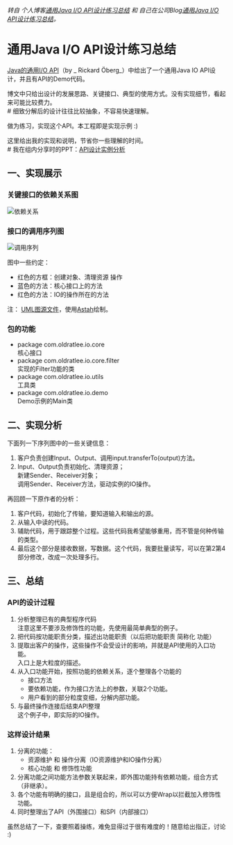_转自 个人博客[通用Java I/O API设计练习总结](http://oldratlee.com/493/tech/java/java-api-design-exercise.html) 和
自己在公司Blog[通用Java I/O API设计练习总结](http://code.alibabatech.com/blog/architecture_1489/java-api-design-exercise.html)。_

通用Java I/O API设计练习总结
===============================

[Java的通用I/O API](https://github.com/oldratlee/translations/tree/master/generic-io-api-in-java-and-api-design)（by _
Rickard Öberg_）中给出了一个通用Java IO API设计，并且有API的Demo代码。

博文中只给出设计的发展思路、关键接口、典型的使用方式。没有实现细节，看起来可能比较费力。  
\# 细致分解后的设计往往比较抽象，不容易快速理解。

做为练习，实现这个API。本工程即是实现示例 :)

这里给出我的实现和说明，节省你一些理解的时间。   
\# 我在组内分享时的PPT：[API设计实例分析](ApiDesignSampleStudy.pptx)

一、实现展示
---------------------

### 关键接口的依赖关系图

![依赖关系](https://user-images.githubusercontent.com/1063891/234199458-9e976bc1-10b6-464a-9c87-50ac1488de7f.jpg)

### 接口的调用序列图

![调用序列](https://user-images.githubusercontent.com/1063891/234199658-64b2189c-ea78-43d6-8692-37a25d2f1153.jpg)

图中一些约定：

* 红色的方框：创建对象、清理资源 操作
* 蓝色的方法：核心接口上的方法
* 红色的方法：IO的操作所在的方法

注： [UML图源文件](generic_io_uml.asta)，使用[Astah](http://astah.net/download#community)绘制。

### 包的功能

- package com.oldratlee.io.core  
  核心接口
- package com.oldratlee.io.core.filter  
  实现的Filter功能的类
- package com.oldratlee.io.utils  
  工具类
- package com.oldratlee.io.demo  
  Demo示例的Main类

二、实现分析
----------------------

下面列一下序列图中的一些关键信息：

1. 客户负责创建Input、Output、调用input.transferTo(output)方法。
2. Input、Output负责初始化、清理资源；   
   新建Sender、Receiver对象；    
   调用Sender、Receiver方法，驱动实例的IO操作。

再回顾一下原作者的分析：

1. 客户代码，初始化了传输，要知道输入和输出的源。
1. 从输入中读的代码。
1. 辅助代码，用于跟踪整个过程。这些代码我希望能够重用，而不管是何种传输的类型。
1. 最后这个部分是接收数据，写数据。这个代码，我要批量读写，可以在第2第4部分修改，改成一次处理多行。

三、总结
----------------------

### API的设计过程

1. 分析整理已有的典型程序代码   
   注意这里不要涉及修饰性的功能，先使用最简单典型的例子。
1. 把代码按功能职责分类，描述出功能职责（以后把功能职责 简称化 功能）
1. 提取出客户的操作，这些操作不会受设计的影响，并就是API使用的入口功能。   
   入口上是大粒度的描述。
1. 从入口功能开始，按照功能的依赖关系，逐个整理各个功能的
    - 接口方法
    - 要依赖功能，作为接口方法上的参数，关联2个功能。
    - 用户看到的部分粒度变细，分解内部功能。
1. 与最终操作连接后结束API整理    
   这个例子中，即实际的IO操作。

### 这样设计结果

1. 分离的功能：
    - 资源维护 和 操作分离（IO资源维护和IO操作分离）
    - 核心功能 和 修饰性功能
2. 分离功能之间功能方法参数关联起来，即外围功能持有依赖功能，组合方式（非继承）。
3. 各个功能有明确的接口，且是组合的，所以可以方便Wrap以拦截加入修饰性功能。
4. 同时整理出了API（外围接口）和SPI（内部接口）

虽然总结了一下，查要照着操练，难免显得过于很有难度的！随意给出指正，讨论 :)
